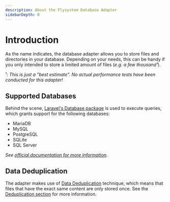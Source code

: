 ```yaml
---
description: About the Flysystem Database Adapter
sidebarDepth: 0
---
```


# Introduction

As the name indicates, the database adapter allows you to store files and directories in your database.
Depending on your needs, this can be handy if you only intended to store a limited amount of files (_e.g. a few thousand¹_).

¹: _This is just a "best estimate". No actual performance tests have been conducted for this adapter!_

## Supported Databases

Behind the scene, [Laravel's Database package](https://packagist.org/packages/illuminate/database) is used to execute queries, which grants support for the following databases:

* MariaDB
* MySQL
* PostgreSQL
* SQLite
* SQL Server

_See [official documentation for more information](https://laravel.com/docs/9.x/database#introduction)._

## Data Deduplication

The adapter makes use of [Data Deduplication](https://en.wikipedia.org/wiki/Data_deduplication) technique, which means that files that have the exact same content are only stored once.
See the [Deduplication section](./deduplication.md) for more information.